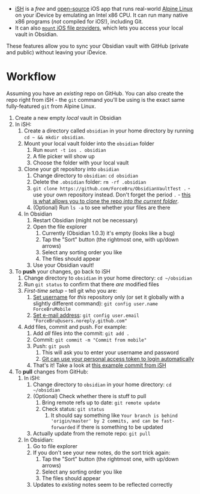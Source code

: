 - [iSH](https://ish.app) is a _free_ and [open-source](https://github.com/ish-app/ish) iOS app that runs real-world [Alpine Linux](https://alpinelinux.org/about/) on your iDevice by emulating an Intel x86 CPU. It can run many native x86 programs (_not_ compiled for iOS!), including Git.
- It can also [`mount` iOS file providers](https://github.com/ish-app/ish/wiki/Mounting-other-file-providers), which lets you access your local vault in Obsidian.

These features allow you to sync your Obsidian vault with GitHub (private and public) without leaving your iDevice.

# Workflow

Assuming you have an _existing_ repo on GitHub. You can also create the repo right from iSH - the `git` command you'll be using is the exact same fully-featured `git` from Alpine Linux.

1. Create a new empty _local_ vault in Obsidian
2. In iSH:
	1. Create a directory called `obsidian` in your home directory by running `cd ~ && mkdir obsidian`.
	2. Mount your local vault folder into the `obsidian` folder
		1. Run `mount -t ios . obsidian`
		2. A file picker will show up
		3. Choose the folder with your local vault
	3. Clone your git repository into `obsidian`
		1. Change directory to `obsidian`: `cd obsidian`
		2. Delete the `.obsidian` folder: `rm -rf .obsidian`
		3. `git clone https://github.com/ForceBru/ObsidianVaultTest .` - use your own repository instead. Don't forget the period `.` - [this is what allows you to clone the repo _into the current folder_](https://stackoverflow.com/questions/9864728/how-to-get-git-to-clone-into-current-directory).
		4. (Optional) Run `ls -a` to see whether your files are there
	4. In Obsidian
		1. Restart Obsidian (might not be necessary)
		2. Open the file explorer
			1. Currently (Obsidian 1.0.3) it's empty (looks like a bug)
			2. Tap the "Sort" button (the rightmost one, with up/down arrows)
			3. Select any sorting order you like
			4. The files should appear
		3. Use your Obsidian vault!
3. To __push__ your changes, go back to iSH
	1. Change directory to `obsidian` in your home directory: `cd ~/obsidian`
	2. Run `git status` to confirm that there _are_ modified files
	3. _First-time setup_ - tell git who you are:
		1. [Set username](https://docs.github.com/en/get-started/getting-started-with-git/setting-your-username-in-git) for _this_ repository only (or set it globally with a slightly different command): `git config user.name ForceBruMobile`
		2. [Set e-mail address](https://docs.github.com/en/github/setting-up-and-managing-your-github-user-account/managing-email-preferences/setting-your-commit-email-address#setting-your-commit-email-address-in-git): `git config user.email "ForceBru@users.noreply.github.com"`
	4. Add files, commit and push. For example:
		1. Add _all_ files into the commit: `git add .`
		2. Commit: `git commit -m "Commit from mobile"`
		3. Push: `git push`
			1. This will ask you to enter your username and password
			2. [Git can use your personal access token to login automatically](https://docs.github.com/en/get-started/getting-started-with-git/why-is-git-always-asking-for-my-password)
		4. That's it! Take a look at [this example commit from iSH](https://github.com/ForceBru/ObsidianVaultTest/commit/f642c3334a870ca8ab2aa1355528403502433b2b)
4. To __pull__ changes from GitHub:
	1. In iSH:
		1. Change directory to `obsidian` in your home directory: `cd ~/obsidian`
		2. (Optional) Check whether there is stuff to pull
			1. Bring remote refs up to date: `git remote update`
			2. Check status: `git status`
				1. It should say something like `Your branch is behind 'origin/master' by 2 commits, and can be fast-forwarded` if there is something to be updated
		3. Actually update from the remote repo: `git pull`
	2. In Obsidian:
		1. Go to file explorer
		2. If you don't see your new notes, do the sort trick again:
			1. Tap the "Sort" button (the rightmost one, with up/down arrows)
			2. Select any sorting order you like
			3. The files should appear
		3. Updates to _existing_ notes seem to be reflected correctly
